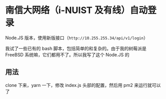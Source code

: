 # 南信大网络（i-NUIST 及有线）自动登录

Node.JS 版本，使用新版接口（`http://10.255.255.34/api/v1/login`） 

我试了一些已有的 bash 脚本，包括简单的和复杂的。由于我的树莓派是 FreeBSD 系统嘛，它们都用不了。所以我写了这个 Node.JS 的

## 用法

clone 下来，yarn 一下，修改 index.js 头部的配置，然后用 pm2 来运行就可以了
